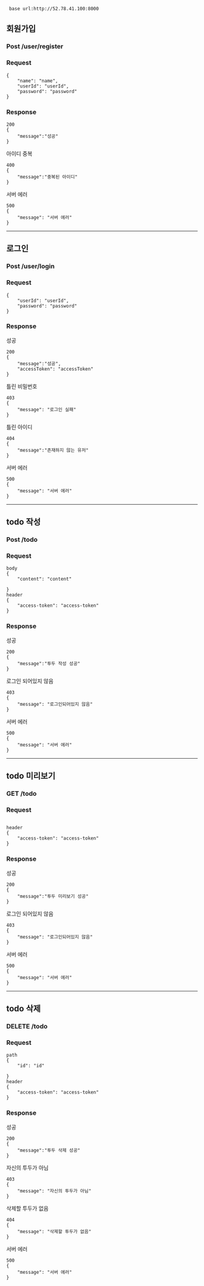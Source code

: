 ```
 base url:http://52.78.41.100:8000
```
## 회원가입

### Post /user/register

### Request

```
{
    "name": "name",
    "userId": "userId",
    "password": "password"
}
```

### Response

```
200
{
    "message":"성공"
}
```

아이디 중복

```
400
{
    "message":"중복된 아이디"
}
```

서버 에러

```
500
{
    "message": "서버 에러"
}
```

---

## 로그인

### Post /user/login

### Request

```
{
    "userId": "userId",
    "password": "password"
}
```

### Response

성공

```
200
{
    "message":"성공",
    "accessToken": "accessToken"
}
```
틀린 비밀번호 
```
403
{
    "message": "로그인 실패"
} 
```
틀린 아이디

```
404
{
    "message":"존재하지 않는 유저"
}
```

서버 에러

```
500
{
    "message": "서버 에러"
}
```

---

## todo 작성

### Post /todo

### Request

```
body
{
    "content": "content"
    
}
header
{
    "access-token": "access-token"
}
```

### Response

성공

```
200
{
    "message":"투두 작성 성공"
}
```
로그인 되어있지 않음 
```
403
{
    "message": "로그인되어있지 않음"
} 
```


서버 에러

```
500
{
    "message": "서버 에러"
}
```

---

## todo 미리보기

### GET /todo

### Request

```

header
{
    "access-token": "access-token"
}
```

### Response

성공

```
200
{
    "message":"투두 미리보기 성공"
}
```
로그인 되어있지 않음 
```
403
{
    "message": "로그인되어있지 않음"
} 
```


서버 에러

```
500
{
    "message": "서버 에러"
}
```
---
## todo 삭제

### DELETE /todo

### Request

```
path
{
    "id": "id"
    
}
header
{
    "access-token": "access-token"
}
```

### Response

성공

```
200
{
    "message":"투두 삭제 성공"
}
```
자신의 투두가 아님
```
403
{
    "message": "자신의 투두가 아님"
} 
```

삭제할 투두가 없음

```
404
{
    "message": "삭제할 투두가 없음"
}
```


서버 에러

```
500
{
    "message": "서버 에러"
}
```





